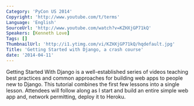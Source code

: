 ```yaml
---
Category: 'PyCon US 2014'
Copyright: 'http://www.youtube.com/t/terms'
Language: 'English'
SourceUrl: 'http://www.youtube.com/watch?v=KZHXjGP71kQ'
Speakers: [Kenneth Love]
Tags: []
ThumbnailUrl: 'http://i1.ytimg.com/vi/KZHXjGP71kQ/hqdefault.jpg'
Title: 'Getting Started with Django, a crash course'
date: '2014-04-11'
---
```

Getting Started With Django is a well-established series of videos teaching best practices and common approaches for building web apps to people new to Django. This tutorial combines the first few lessons into a single lesson. Attendees will follow along as I start and build an entire simple web app and, network permitting, deploy it to Heroku.